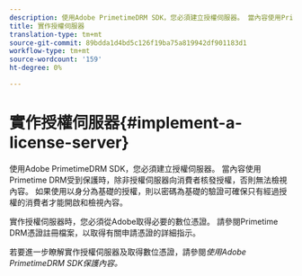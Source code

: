 ```yaml
---
description: 使用Adobe PrimetimeDRM SDK，您必須建立授權伺服器。 當內容使用Primetime DRM受到保護時，除非授權伺服器向消費者核發授權，否則無法檢視內容。 如果使用以身分為基礎的授權，則以密碼為基礎的驗證可確保只有經過授權的消費者才能開啟和檢視內容。
title: 實作授權伺服器
translation-type: tm+mt
source-git-commit: 89bdda1d4bd5c126f19ba75a819942df901183d1
workflow-type: tm+mt
source-wordcount: '159'
ht-degree: 0%

---
```



# 實作授權伺服器{#implement-a-license-server}

使用Adobe PrimetimeDRM SDK，您必須建立授權伺服器。 當內容使用Primetime DRM受到保護時，除非授權伺服器向消費者核發授權，否則無法檢視內容。 如果使用以身分為基礎的授權，則以密碼為基礎的驗證可確保只有經過授權的消費者才能開啟和檢視內容。

實作授權伺服器時，您必須從Adobe取得必要的數位憑證。 請參閱Primetime DRM憑證註冊檔案，以取得有關申請憑證的詳細指示。

若要進一步瞭解實作授權伺服器及取得數位憑證，請參閱*使用Adobe PrimetimeDRM SDK保護內容。*
